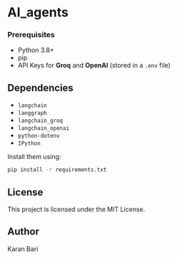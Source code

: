 # AI_agents

### Prerequisites

- Python 3.8+
- pip
- API Keys for **Groq** and **OpenAI** (stored in a `.env` file)

## Dependencies

- `langchain`
- `langgraph`
- `langchain_groq`
- `langchain_openai`
- `python-dotenv`
- `IPython`

Install them using:

```sh
pip install -r requirements.txt
```

## License

This project is licensed under the MIT License.

## Author

Karan Bari



